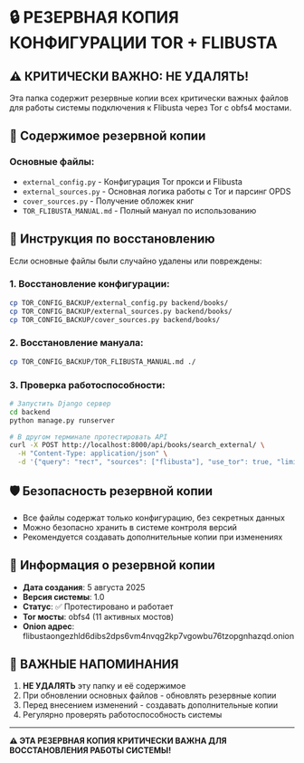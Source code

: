 # 🔒 РЕЗЕРВНАЯ КОПИЯ КОНФИГУРАЦИИ TOR + FLIBUSTA

## ⚠️ КРИТИЧЕСКИ ВАЖНО: НЕ УДАЛЯТЬ!

Эта папка содержит резервные копии всех критически важных файлов для работы системы подключения к Flibusta через Tor с obfs4 мостами.

## 📁 Содержимое резервной копии

### Основные файлы:
- `external_config.py` - Конфигурация Tor прокси и Flibusta
- `external_sources.py` - Основная логика работы с Tor и парсинг OPDS
- `cover_sources.py` - Получение обложек книг
- `TOR_FLIBUSTA_MANUAL.md` - Полный мануал по использованию

## 🔄 Инструкция по восстановлению

Если основные файлы были случайно удалены или повреждены:

### 1. Восстановление конфигурации:
```bash
cp TOR_CONFIG_BACKUP/external_config.py backend/books/
cp TOR_CONFIG_BACKUP/external_sources.py backend/books/
cp TOR_CONFIG_BACKUP/cover_sources.py backend/books/
```

### 2. Восстановление мануала:
```bash
cp TOR_CONFIG_BACKUP/TOR_FLIBUSTA_MANUAL.md ./
```

### 3. Проверка работоспособности:
```bash
# Запустить Django сервер
cd backend
python manage.py runserver

# В другом терминале протестировать API
curl -X POST http://localhost:8000/api/books/search_external/ \
  -H "Content-Type: application/json" \
  -d '{"query": "тест", "sources": ["flibusta"], "use_tor": true, "limit": 1}'
```

## 🛡️ Безопасность резервной копии

- Все файлы содержат только конфигурацию, без секретных данных
- Можно безопасно хранить в системе контроля версий
- Рекомендуется создавать дополнительные копии при изменениях

## 📅 Информация о резервной копии

- **Дата создания**: 5 августа 2025
- **Версия системы**: 1.0
- **Статус**: ✅ Протестировано и работает
- **Tor мосты**: obfs4 (11 активных мостов)
- **Onion адрес**: flibustaongezhld6dibs2dps6vm4nvqg2kp7vgowbu76tzopgnhazqd.onion

## 🚨 ВАЖНЫЕ НАПОМИНАНИЯ

1. **НЕ УДАЛЯТЬ** эту папку и её содержимое
2. При обновлении основных файлов - обновлять резервные копии
3. Перед внесением изменений - создавать дополнительные копии
4. Регулярно проверять работоспособность системы

---

**⚠️ ЭТА РЕЗЕРВНАЯ КОПИЯ КРИТИЧЕСКИ ВАЖНА ДЛЯ ВОССТАНОВЛЕНИЯ РАБОТЫ СИСТЕМЫ!**